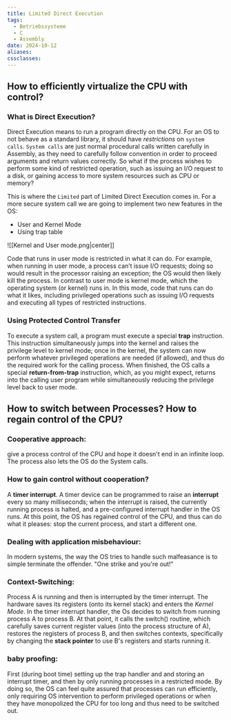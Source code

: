 ```yaml
---
title: Limited Direct Execution
tags:
  - Betriebssysteme
  - C
  - Assembly
date: 2024-10-12
aliases: 
cssclasses:
---
```

## How to efficiently virtualize the CPU with control?
### What is Direct Execution?
Direct Execution means to run a program directly on the CPU. For an OS to not behave as a standard library, it should have *restrictions* on `system calls`.
`System calls` are just normal procedural calls written carefully in Assembly, as they need to carefully follow convention in order to proceed arguments and return values correctly. So what if the process wishes to perform some kind of restricted operation, such as issuing an I/O request to a disk, or gaining access to more system resources such as CPU or memory?

This is where the `Limited` part of Limited Direct Execution comes in. For a more secure system call we are going to implement two new features in the OS:
- User and Kernel Mode
- Using trap table


![[Kernel and User mode.png|center]]

Code that runs in user mode is restricted in what it can do. For example, when running in user mode, a process can’t issue I/O requests; doing so would result in the processor raising an exception; the OS would then likely kill the process. In contrast to user mode is kernel mode, which the operating system (or kernel) runs in. In this mode, code that runs can do what it likes, including privileged operations such as issuing I/O requests and executing all types of restricted instructions.

### Using Protected Control Transfer
To execute a system call, a program must execute a special **trap** instruction. This instruction simultaneously jumps into the kernel and raises the privilege level to kernel mode; once in the kernel, the system can now perform whatever privileged operations are needed (if allowed), and thus do the required work for the calling process. When finished, the OS calls a special **return-from-trap** instruction, which, as you might expect, returns into the calling user program while simultaneously reducing the privilege level back to user mode.

## How to switch between Processes? How to regain control of the CPU?
### Cooperative approach:
give a process control of the CPU and hope it doesn't end in an infinite loop. The process also lets the OS do the System calls.
### How to gain control without cooperation?
A **timer interrupt**. A timer device can be programmed to raise an **interrupt** every so many milliseconds; when the interrupt is raised, the currently running process is halted, and a pre-configured interrupt handler in the OS runs. At this point, the OS has regained control of the CPU, and thus can do what it pleases: stop the current process, and start a different one.
### Dealing with application misbehaviour:
In modern systems, the way the OS tries to handle such malfeasance is to simple terminate the offender. "One strike and you're out!"

### Context-Switching:
Process A is running and then is interrupted by the timer interrupt. The hardware saves its registers (onto its kernel stack) and enters the *Kernel Mode*. In the timer interrupt handler, the Os decides to switch from running process A to process B. At that point, it calls the switch() routine, which carefully saves current register values (into the process structure of A), restores the registers of process B, and then switches contexts, specifically by changing the **stack pointer** to use B's registers and starts running it.

### baby proofing:
First (during boot time) setting up the trap handler and and storing an interrupt timer, and then by only running processes in a restricted mode. By doing so, the OS can feel quite assured that processes can run efficiently, only requiring OS intervention to perform privileged operations or when they have monopolized the CPU for too long and thus need to be switched out.
